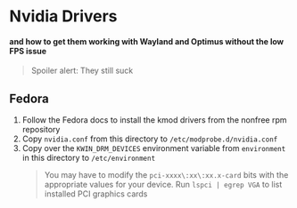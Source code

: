 # Nvidia Drivers
#### and how to get them working with Wayland and Optimus without the low FPS issue

> Spoiler alert: They still suck

## Fedora
1. Follow the Fedora docs to install the kmod drivers from the nonfree rpm repository
2. Copy `nvidia.conf` from this directory to `/etc/modprobe.d/nvidia.conf`
3. Copy over the `KWIN_DRM_DEVICES` environment variable from `environment` in this directory to `/etc/environment`
   > You may have to modify the `pci-xxxx\:xx\:xx.x-card` bits with the appropriate values for your device.
   > Run `lspci | egrep VGA` to list installed PCI graphics cards
